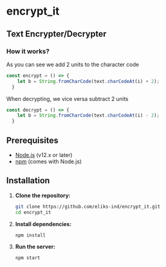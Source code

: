 # encrypt_it

## Text Encrypter/Decrypter

### How it works?

As you can see we add 2 units to the character code

```js
const encrypt = () => {
    let b = String.fromCharCode(text.charCodeAt(i) + 2);
  }
```
When decrypting, we vice versa subtract 2 units

```js
const decrypt = () => {
    let b = String.fromCharCode(text.charCodeAt(i) - 2);
  }
```

## Prerequisites
- [Node.js](https://nodejs.org/) (v12.x or later)
- [npm](https://www.npmjs.com/get-npm) (comes with Node.js)

## Installation
1.  **Clone the repository:**
    ```bash
    git clone https://github.com/eliks-ind/encrypt_it.git
    cd encrypt_it
    ```
2. **Install dependencies:**

   ```bash
   npm install
   ```
3. **Run the server:**
    ```bash
    npm start
    ```